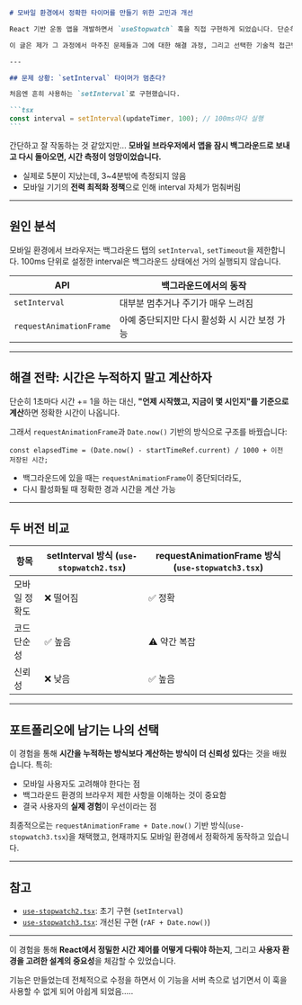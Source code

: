 ````md
# 모바일 환경에서 정확한 타이머를 만들기 위한 고민과 개선

React 기반 운동 앱을 개발하면서 `useStopwatch` 훅을 직접 구현하게 되었습니다. 단순히 시간만 측정하면 되는 줄 알았지만, **모바일 환경에서는 생각보다 많은 문제가 발생**했습니다.

이 글은 제가 그 과정에서 마주친 문제들과 그에 대한 해결 과정, 그리고 선택한 기술적 접근법에 대한 기록입니다.

---

## 문제 상황: `setInterval` 타이머가 멈춘다?

처음엔 흔히 사용하는 `setInterval`로 구현했습니다.

```tsx
const interval = setInterval(updateTimer, 100); // 100ms마다 실행
```
````

간단하고 잘 작동하는 것 같았지만... **모바일 브라우저에서 앱을 잠시 백그라운드로 보내고 다시 돌아오면, 시간 측정이 엉망이었습니다.**

- 실제로 5분이 지났는데, 3\~4분밖에 측정되지 않음
- 모바일 기기의 **전력 최적화 정책**으로 인해 interval 자체가 멈춰버림

---

## 원인 분석

모바일 환경에서 브라우저는 백그라운드 탭의 `setInterval`, `setTimeout`을 제한합니다.
100ms 단위로 설정한 interval은 백그라운드 상태에선 거의 실행되지 않습니다.

| API                     | 백그라운드에서의 동작                         |
| ----------------------- | --------------------------------------------- |
| `setInterval`           | 대부분 멈추거나 주기가 매우 느려짐            |
| `requestAnimationFrame` | 아예 중단되지만 다시 활성화 시 시간 보정 가능 |

---

## 해결 전략: 시간은 누적하지 말고 **계산**하자

단순히 1초마다 시간 += 1을 하는 대신, **"언제 시작했고, 지금이 몇 시인지"를 기준으로 계산**하면 정확한 시간이 나옵니다.

그래서 `requestAnimationFrame`과 `Date.now()` 기반의 방식으로 구조를 바꿨습니다:

```tsx
const elapsedTime = (Date.now() - startTimeRef.current) / 1000 + 이전 저장된 시간;
```

- 백그라운드에 있을 때는 `requestAnimationFrame`이 중단되더라도,
- 다시 활성화될 때 정확한 경과 시간을 계산 가능

---

## 두 버전 비교

| 항목          | setInterval 방식 (`use-stopwatch2.tsx`) | requestAnimationFrame 방식 (`use-stopwatch3.tsx`) |
| ------------- | --------------------------------------- | ------------------------------------------------- |
| 모바일 정확도 | ❌ 떨어짐                               | ✅ 정확                                           |
| 코드 단순성   | ✅ 높음                                 | ⚠️ 약간 복잡                                      |
| 신뢰성        | ❌ 낮음                                 | ✅ 높음                                           |

---

## 포트폴리오에 남기는 나의 선택

이 경험을 통해 **시간을 누적하는 방식보다 계산하는 방식이 더 신뢰성 있다**는 것을 배웠습니다. 특히:

- 모바일 사용자도 고려해야 한다는 점
- 백그라운드 환경의 브라우저 제한 사항을 이해하는 것이 중요함
- 결국 사용자의 **실제 경험**이 우선이라는 점

최종적으로는 `requestAnimationFrame + Date.now()` 기반 방식(`use-stopwatch3.tsx`)을 채택했고, 현재까지도 모바일 환경에서 정확하게 동작하고 있습니다.

---

## 참고

- [`use-stopwatch2.tsx`](https://github.com/KIMLENDING/health-helper-app/blob/master/hooks//use-stopwatch2.tsx): 초기 구현 (`setInterval`)
- [`use-stopwatch3.tsx`](https://github.com/KIMLENDING/health-helper-app/blob/master/hooks/use-stopwatch3.tsx): 개선된 구현 (`rAF + Date.now()`)

---

이 경험을 통해 **React에서 정밀한 시간 제어를 어떻게 다뤄야 하는지**, 그리고 **사용자 환경을 고려한 설계의 중요성**을 체감할 수 있었습니다.

기능은 만들었는데 전체적으로 수정을 하면서 이 기능을 서버 측으로 넘기면서 이 훅을 사용할 수 없게 되어 아쉽게 되었음.....
